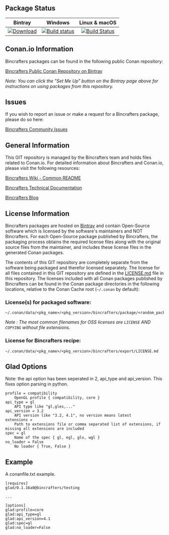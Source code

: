 ## Package Status

| Bintray | Windows | Linux & macOS |
|:--------:|:---------:|:-----------------:|
|[![Download](https://api.bintray.com/packages/bincrafters/public-conan/glad%3Abincrafters/images/download.svg) ](https://bintray.com/bincrafters/public-conan/glad%3Abincrafters/_latestVersion)|[![Build status](https://ci.appveyor.com/api/projects/status/github/bincrafters/conan-glad?svg=true)](https://ci.appveyor.com/project/bincrafters/conan-glad)|[![Build Status](https://travis-ci.com/bincrafters/conan-glad.svg)](https://travis-ci.com/bincrafters/conan-glad)|

## Conan.io Information

Bincrafters packages can be found in the following public Conan repository:

[Bincrafters Public Conan Repository on Bintray](https://bintray.com/bincrafters/public-conan)

*Note: You can click the "Set Me Up" button on the Bintray page above for instructions on using packages from this repository.*

## Issues

If you wish to report an issue or make a request for a Bincrafters package, please do so here:

[Bincrafters Community Issues](https://github.com/bincrafters/community/issues)

## General Information

This GIT repository is managed by the Bincrafters team and holds files related to Conan.io.  For detailed information about Bincrafters and Conan.io, please visit the following resources:

[Bincrafters Wiki - Common README](https://github.com/bincrafters/community/wiki/Common-README.md)

[Bincrafters Technical Documentation](http://bincrafters.readthedocs.io/en/latest/)

[Bincrafters Blog](https://bincrafters.github.io)

## License Information

Bincrafters packages are hosted on [Bintray](https://bintray.com) and contain Open-Source software which is licensed by the software's maintainers and NOT Bincrafters.  For each Open-Source package published by Bincrafters, the packaging process obtains the required license files along with the original source files from the maintainer, and includes these license files in the generated Conan packages.

The contents of this GIT repository are completely separate from the software being packaged and therefor licensed separately.  The license for all files contained in this GIT repository are defined in the [LICENSE.md](LICENSE.md) file in this repository.  The licenses included with all Conan packages published by Bincrafters can be found in the Conan package directories in the following locations, relative to the Conan Cache root (`~/.conan` by default):

### License(s) for packaged software:

    ~/.conan/data/<pkg_name>/<pkg_version>/bincrafters/package/<random_package_id>/license/<LICENSE_FILES_HERE>

*Note :   The most common filenames for OSS licenses are `LICENSE` AND `COPYING` without file extensions.*

### License for Bincrafters recipe:

    ~/.conan/data/<pkg_name>/<pkg_version>/bincrafters/export/LICENSE.md

## Glad Options

Note: the api option has been seperated in 2, api_type and api_version. This fixes option parsing in python.

```
profile = compatibility
    OpenGL profile { compatibility, core }
api_type = gl
    API type like "gl,gles,..."
api_version = 3.2
    API version like "3.2, 4.1", no version means latest
extensions =
    Path to extensions file or comma separated list of extensions, if missing all extensions are included
spec = gl
    Name of the spec { gl, egl, glx, wgl }
no_loader = False
    No loader { True, False }
```

## Example

A conanfile.txt example.

```
[requires]
glad/0.1.16a0@bincrafters/testing

...

[options]
glad:profile=core
glad:api_type=gl
glad:api_version=4.1
glad:spec=gl
glad:no_loader=False
```
